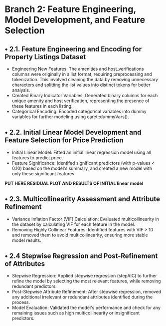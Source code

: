 # Branch 2: Feature Engineering, Model Development, and Feature Selection
## •	2.1. Feature Engineering and Encoding for Property Listings Dataset
- Engineering New Features: The amenities and host_verifications columns were originally in a list format, requiring preprocessing and tokenization. This involved cleaning the data by removing unnecessary characters and splitting the list values into distinct tokens for better analysis.
- Created Binary Indicator Variables: Generated binary columns for each unique amenity and host verification, representing the presence of these features in each listing.
- Categorical Encoding: Encoded categorical variables into dummy variables for further modeling using caret::dummyVars().

## •	2.2. Initial Linear Model Development and Feature Selection for Price Prediction
- Initial Linear Model: Fitted an initial linear regression model using all features to predict price.
- Feature Significance: Identifed significant predictors (with p-values < 0.10) based on the model's summary, and created a new model with only these significant features.

**PUT HERE RESIDUAL PLOT AND RESULTS OF INITIAL linear model**

## •	2.3. Multicollinearity Assessment and Attribute Refinement
- Variance Inflation Factor (VIF) Calculation: Evaluated multicollinearity in the dataset by calculating VIF for each feature in the model.
- Removing Highly Collinear Features: Identified features with VIF > 10 and removed them to avoid multicollinearity, ensuring more stable model results.

## •	2.4  Stepwise Regression and Post-Refinement of Attributes
- Stepwise Regression: Applied stepwise regression (stepAIC) to further refine the model by selecting the most relevant features, while removing redundant predictors.
- Post-Stepwise Attribute Refinement: After stepwise regression, removed any additional irrelevant or redundant attributes identified during the process.
- Model Evaluation: Validated the model's performance and check for any remaining issues such as high multicollinearity or insignificant predictors.




